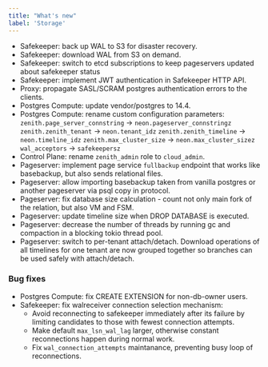 ```yaml
---
title: "What's new"
label: 'Storage'
---
```


- Safekeeper: back up WAL to S3 for disaster recovery.
- Safekeeper: download WAL from S3 on demand.
- Safekeeper: switch to etcd subscriptions to keep pageservers updated about safekeeper status
- Safekeeper: implement JWT authentication in Safekeeper HTTP API.
- Proxy: propagate SASL/SCRAM postgres authentication errors to the clients.
- Postgres Compute: update vendor/postgres to 14.4.
- Postgres Compute: rename custom configuration parameters:
  `zenith.page_server_connstring` -> `neon.pageserver_connstringz`
  `zenith.zenith_tenant` -> `neon.tenant_idz`
  `zenith.zenith_timeline` -> `neon.timeline_idz`
  `zenith.max_cluster_size` -> `neon.max_cluster_sizez`
  `wal_acceptors` -> `safekeepersz`
- Control Plane: rename `zenith_admin` role to `cloud_admin`.
- Pageserver: implement page service `fullbackup` endpoint that works like basebackup, but also sends relational files.
- Pageserver: allow importing basebackup taken from vanilla postgres or another pageserver via psql copy in protocol.
- Pageserver: fix database size calculation - count not only main fork of the relation, but also VM and FSM.
- Pageserver: update timeline size when DROP DATABASE is executed.
- Pageserver: decrease the number of threads by running gc and compaction in a blocking tokio thread pool.
- Pageserver: switch to per-tenant attach/detach. Download operations of all timelines for one tenant are now grouped together so branches can be used safely with attach/detach.

### Bug fixes

- Postgres Compute: fix CREATE EXTENSION for non-db-owner users.
- Safekeeper: fix walreceiver connection selection mechanism:
  - Avoid reconnecting to safekeeper immediately after its failure by limiting candidates to those with fewest connection attempts.
  - Make default `max_lsn_wal_lag` larger, otherwise constant reconnections happen during normal work.
  - Fix `wal_connection_attempts` maintanance, preventing busy loop of reconnections.
